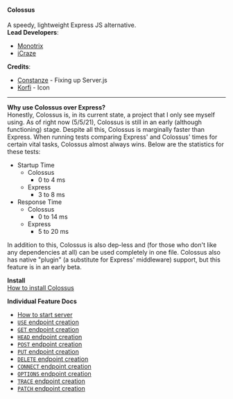 #### Colossus

A speedy, lightweight Express JS alternative.<br>
**Lead Developers**:
- [Monotrix](https://github.com/Monotrix)
- [iCraze](https://github.com/iCrazeiOS)

**Credits**:
- [Constanze](https://github.com/Julz4455) - Fixing up Server.js
- [Korfi](https://twitter.com/Korfi8267) - Icon

---

**Why use Colossus over Express?**<br>
Honestly, Colossus is, in its current state, a project that I only see myself using. As of right now (5/5/21), Colossus is still in an early (although functioning) stage. Despite all this, Colossus is marginally faster than Express. When running tests comparing Express' and Colossus' times for certain vital tasks, Colossus almost always wins. Below are the statistics for these tests:<br>
- Startup Time
    - Colossus
        - 0 to 4 ms
    - Express
        - 3 to 8 ms
- Response Time
    - Colossus
        - 0 to 14 ms
    - Express
        - 5 to 20 ms

In addition to this, Colossus is also dep-less and (for those who don't like any dependencies at all) can be used completely in one file. Colossus also has native "plugin" (a substitute for Express' middleware) support, but this feature is in an early beta.

**Install**<br>
[How to install Colossus](/install)

**Individual Feature Docs**<br>
- [How to start server](/start)
- [`USE` endpoint creation](/use)
- [`GET` endpoint creation](/get)
- [`HEAD` endpoint creation](/head)
- [`POST` endpoint creation](/post)
- [`PUT` endpoint creation](/put)
- [`DELETE` endpoint creation](/delete)
- [`CONNECT` endpoint creation](/connect)
- [`OPTIONS` endpoint creation](/options)
- [`TRACE` endpoint creation](/trace)
- [`PATCH` endpoint creation](/patch)